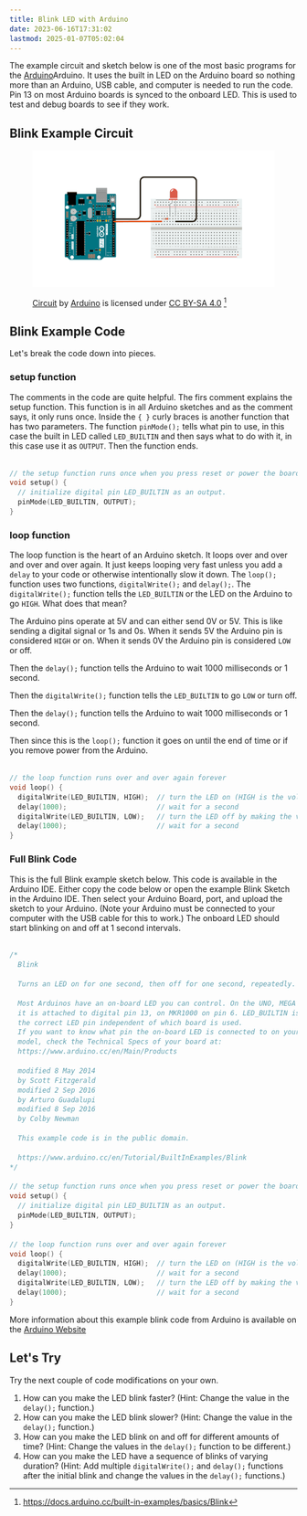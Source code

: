 ```yaml
---
title: Blink LED with Arduino
date: 2023-06-16T17:31:02
lastmod: 2025-01-07T05:02:04
---
```


The example circuit and sketch below is one of the most basic programs for the [Arduino](arduino-introduction.md)Arduino. It uses the built in LED on the Arduino board so nothing more than an Arduino, USB cable, and computer is needed to run the code. Pin 13 on most Arduino boards is synced to the onboard LED. This is used to test and debug boards to see if they work.

## Blink Example Circuit

<figure>

[![Arduino Blink Example Circuit](attachments/2023-arduino-blink-example-circuit-from-arduino-docs.png)](attachments/2023-arduino-blink-example-circuit-from-arduino-docs.png)

<figcaption>

[Circuit](https://docs.arduino.cc/built-in-examples/basics/Blink) by [Arduino](https://www.arduino.cc/) is licensed under [CC BY-SA 4.0](https://creativecommons.org/licenses/by-sa/4.0/) [^1]

</figcaption>
</figure>

## Blink Example Code

Let's break the code down into pieces.

### setup function

The comments in the code are quite helpful. The firs comment explains the setup function. This function is in all Arduino sketches and as the comment says, it only runs once. Inside the `{ }` curly braces is another function that has two parameters. The function `pinMode();` tells what pin to use, in this case the built in LED called `LED_BUILTIN` and then says what to do with it, in this case use it as `OUTPUT`. Then the function ends.

```C

// the setup function runs once when you press reset or power the board
void setup() {
  // initialize digital pin LED_BUILTIN as an output.
  pinMode(LED_BUILTIN, OUTPUT);
}

```

### loop function

The loop function is the heart of an Arduino sketch. It loops over and over and over and over again. It just keeps looping very fast unless you add a `delay` to your code or otherwise intentionally slow it down. The `loop();` function uses two functions, `digitalWrite();` and `delay();`. The `digitalWrite();` function tells the `LED_BUILTIN` or the LED on the Arduino to go `HIGH`. What does that mean?

The Arduino pins operate at 5V and can either send 0V or 5V. This is like sending a digital signal or 1s and 0s. When it sends 5V the Arduino pin is considered `HIGH` or on. When it sends 0V the Arduino pin is considered `LOW` or off.

Then the `delay();` function tells the Arduino to wait 1000 milliseconds or 1 second.

Then the `digitalWrite();` function tells the `LED_BUILTIN` to go `LOW` or turn off.

Then the `delay();` function tells the Arduino to wait 1000 milliseconds or 1 second.

Then since this is the `loop();` function it goes on until the end of time or if you remove power from the Arduino.

```C

// the loop function runs over and over again forever
void loop() {
  digitalWrite(LED_BUILTIN, HIGH);  // turn the LED on (HIGH is the voltage level)
  delay(1000);                      // wait for a second
  digitalWrite(LED_BUILTIN, LOW);   // turn the LED off by making the voltage LOW
  delay(1000);                      // wait for a second
}

```

### Full Blink Code

This is the full Blink example sketch below. This code is available in the Arduino IDE. Either copy the code below or open the example Blink Sketch in the Arduino IDE. Then select your Arduino Board, port, and upload the sketch to your Arduino. (Note your Arduino must be connected to your computer with the USB cable for this to work.) The onboard LED should start blinking on and off at 1 second intervals.

```C

/*
  Blink

  Turns an LED on for one second, then off for one second, repeatedly.

  Most Arduinos have an on-board LED you can control. On the UNO, MEGA and ZERO
  it is attached to digital pin 13, on MKR1000 on pin 6. LED_BUILTIN is set to
  the correct LED pin independent of which board is used.
  If you want to know what pin the on-board LED is connected to on your Arduino
  model, check the Technical Specs of your board at:
  https://www.arduino.cc/en/Main/Products

  modified 8 May 2014
  by Scott Fitzgerald
  modified 2 Sep 2016
  by Arturo Guadalupi
  modified 8 Sep 2016
  by Colby Newman

  This example code is in the public domain.

  https://www.arduino.cc/en/Tutorial/BuiltInExamples/Blink
*/

// the setup function runs once when you press reset or power the board
void setup() {
  // initialize digital pin LED_BUILTIN as an output.
  pinMode(LED_BUILTIN, OUTPUT);
}

// the loop function runs over and over again forever
void loop() {
  digitalWrite(LED_BUILTIN, HIGH);  // turn the LED on (HIGH is the voltage level)
  delay(1000);                      // wait for a second
  digitalWrite(LED_BUILTIN, LOW);   // turn the LED off by making the voltage LOW
  delay(1000);                      // wait for a second
}

```

More information about this example blink code from Arduino is available on the [Arduino Website](https://www.arduino.cc/en/Tutorial/BuiltInExamples/Blink)

## Let's Try

Try the next couple of code modifications on your own.

1. How can you make the LED blink faster? (Hint: Change the value in the `delay();` function.)
2. How can you make the LED blink slower? (Hint: Change the value in the `delay();` function.)
3. How can you make the LED blink on and off for different amounts of time? (Hint: Change the values in the `delay();` function to be different.)
4. How can you make the LED have a sequence of blinks of varying duration? (Hint: Add multiple `digitalWrite();` and `delay();` functions after the initial blink and change the values in the `delay();` functions.)

[^1]: https://docs.arduino.cc/built-in-examples/basics/Blink
